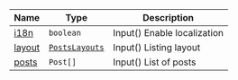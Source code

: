 <section id="main" data-note="AUTO-GENERATED CONTENT, DO NOT EDIT DIRECTLY!">

| Name                                                                                             | Type                                                                                                                                  | Description                 |
| ------------------------------------------------------------------------------------------------ | ------------------------------------------------------------------------------------------------------------------------------------- | --------------------------- |
| [i18n](https://nguix-starter.lamnhan.com/content/reference/classes/postscomponent.html#i18n)     | <code>boolean</code>                                                                                                                  | Input() Enable localization |
| [layout](https://nguix-starter.lamnhan.com/content/reference/classes/postscomponent.html#layout) | <code><a href="https://nguix-starter.lamnhan.com/content/reference/globals.html#postslayouts" target="_blank">PostsLayouts</a></code> | Input() Listing layout      |
| [posts](https://nguix-starter.lamnhan.com/content/reference/classes/postscomponent.html#posts)   | <code>Post[]</code>                                                                                                                   | Input() List of posts       |

</section>
